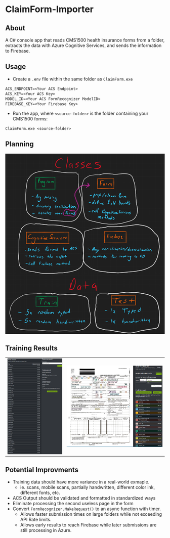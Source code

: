 # ClaimForm-Importer

## About
A C# console app that reads CMS1500 health insurance forms from a folder, extracts the data with Azure Cognitive Services, and sends the information to Firebase.

## Usage
- Create a `.env` file within the same folder as `ClaimForm.exe`
```env
ACS_ENDPOINT=<Your ACS Endpoint>
ACS_KEY=<Your ACS Key>
MODEL_ID=<Your ACS FormRecognizer ModelID>
FIREBASE_KEY=<Your Firebase Key>
```
- Run the app, where `<source-folder>` is the folder containing your CMS1500 forms:
```
ClaimForm.exe <source-folder>
```
## Planning
<img src="img/whiteboard.png">

## Training Results
<table>
  <tr>
    <td>
      <img src="img/screen1.png">
    </td>
    <td>
      <img src="img/screen2.png">
    </td>
  </tr>
 </table>


## Potential Improvments
- Training data should have more variance in a real-world exmaple. 
  - ie. scans, mobile scans, partially handwritten, different color ink, different fonts, etc.
- ACS Output should be validated and formatted in standardized ways
- Eliminate processing the second useless page in the form
- Convert `FormRecognizer.MakeRequest()` to an async function with timer.
  - Allows faster submission times on large folders while not exceeding API Rate limits. 
  - Allows early results to reach Firebase while later submissions are still processing in Azure.
